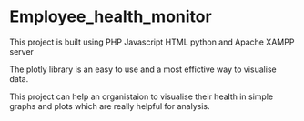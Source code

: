 # Employee_health_monitor
This project is built using PHP Javascript HTML python and Apache XAMPP server 


The plotly library is an easy to use and a most effictive way to visualise data.

This project can help an organistaion to visualise their health in simple graphs and plots which are really helpful for analysis.
